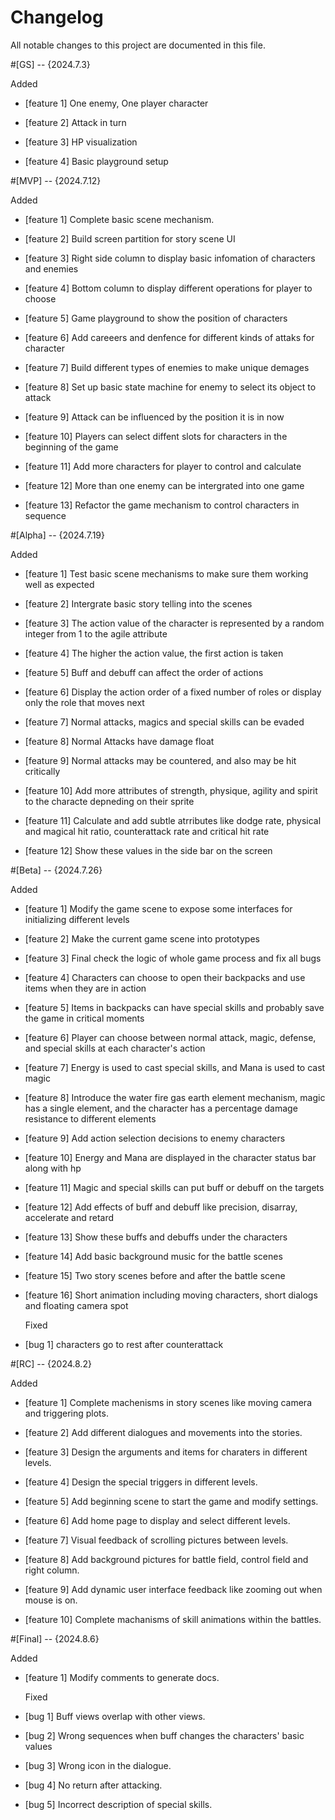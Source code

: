 
# Changelog
All notable changes to this project are documented in this file.

#[GS] -- {2024.7.3}

  Added

- [feature 1] One enemy, One player character

- [feature 2] Attack in turn

- [feature 3] HP visualization

- [feature 4] Basic playground setup

#[MVP] -- {2024.7.12}

  Added

- [feature 1] Complete basic scene mechanism.

- [feature 2] Build screen partition for story scene UI

- [feature 3] Right side column to display basic infomation of characters and enemies

- [feature 4] Bottom column to display different operations for player to choose

- [feature 5] Game playground to show the position of characters

- [feature 6] Add careeers and denfence for different kinds of attaks for character

- [feature 7] Build different types of enemies to make unique demages

- [feature 8] Set up basic state machine for enemy to select its object to attack

- [feature 9] Attack can be influenced by the position it is in now

- [feature 10] Players can select diffent slots for characters in the beginning of the game

- [feature 11] Add more characters for player to control and calculate

- [feature 12] More than one enemy can be intergrated into one game

- [feature 13] Refactor the game mechanism to control characters in sequence

#[Alpha] -- {2024.7.19}

  Added

- [feature 1] Test basic scene mechanisms to make sure them working well as expected

- [feature 2] Intergrate basic story telling into the scenes

- [feature 3] The action value of the character is represented by a random integer from 1 to the agile attribute

- [feature 4] The higher the action value, the first action is taken

- [feature 5] Buff and debuff can affect the order of actions

- [feature 6] Display the action order of a fixed number of roles or display only the role that moves next

- [feature 7] Normal attacks, magics and special skills can be evaded

- [feature 8] Normal Attacks have damage float

- [feature 9] Normal attacks may be countered, and also may be hit critically
 
- [feature 10] Add more attributes of strength, physique, agility and spirit to the characte depneding on their sprite

- [feature 11] Calculate and add subtle atrributes like dodge rate, physical and magical hit ratio, counterattack rate and critical hit rate

- [feature 12] Show these values in the side bar on the screen

#[Beta] -- {2024.7.26} 

  Added

- [feature 1] Modify the game scene to expose some interfaces for initializing different levels

- [feature 2] Make the current game scene into prototypes

- [feature 3] Final check the logic of whole game process and fix all bugs

- [feature 4] Characters can choose to open their backpacks and use items when they are in action

- [feature 5] Items in backpacks can have special skills and probably save the game in critical moments

- [feature 6] Player can choose between normal attack, magic, defense, and special skills at each character's action

- [feature 7] Energy is used to cast special skills, and Mana is used to cast magic

- [feature 8] Introduce the water fire gas earth element mechanism, magic has a single element, and the character has a percentage damage resistance to different elements

- [feature 9] Add action selection decisions to enemy characters

- [feature 10] Energy and Mana are displayed in the character status bar along with hp

- [feature 11] Magic and special skills can put buff or debuff on the targets

- [feature 12] Add effects of buff and debuff like precision, disarray, accelerate and retard

- [feature 13] Show these buffs and debuffs under the characters

- [feature 14] Add basic background music for the battle scenes

- [feature 15] Two story scenes before and after the battle scene

- [feature 16] Short animation including moving characters, short dialogs and floating camera spot

  Fixed

- [bug 1] characters go to rest after counterattack

#[RC] -- {2024.8.2} 

  Added

- [feature 1] Complete machenisms in story scenes like moving camera and triggering plots.

- [feature 2] Add different dialogues and movements into the stories.

- [feature 3] Design the arguments and items for charaters in different levels.

- [feature 4] Design the special triggers in different levels.

- [feature 5] Add beginning scene to start the game and modify settings.

- [feature 6] Add home page to display and select different levels.

- [feature 7] Visual feedback of scrolling pictures between levels.

- [feature 8] Add background pictures for battle field, control field and right column.

- [feature 9] Add dynamic user interface feedback like zooming out when mouse is on.

- [feature 10] Complete machanisms of skill animations within the battles.

#[Final] -- {2024.8.6} 

  Added

- [feature 1] Modify comments to generate docs.

  Fixed

- [bug 1] Buff views overlap with other views.

- [bug 2] Wrong sequences when buff changes the characters' basic values

- [bug 3] Wrong icon in the dialogue.

- [bug 4] No return after attacking.

- [bug 5] Incorrect description of special skills.